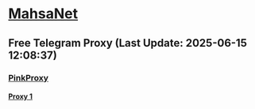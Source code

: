 
# [MahsaNet](https://t.me/mahsa_net)
## Free Telegram Proxy (Last Update: 2025-06-15 12:08:37)
### [PinkProxy](https://t.me/PinkProxy)
#### [Proxy 1](tg://proxy?server=basic.beperi.ir&port=443&secret=7gAA8A8Pd1VV____9QBuLmlkb3dubG9hZC53aW5kb3dzdXBkYXRlLmNvbQ)

    